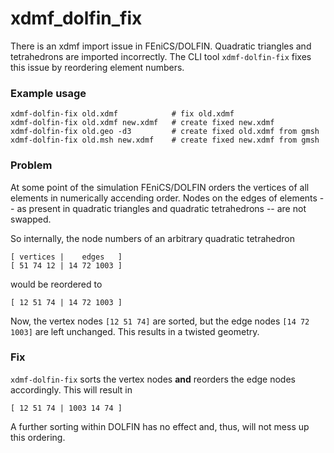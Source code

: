 # xdmf_dolfin_fix

There is an xdmf import issue in FEniCS/DOLFIN. Quadratic triangles and tetrahedrons
are imported incorrectly. The CLI tool `xdmf-dolfin-fix` fixes this issue by reordering element numbers.

### Example usage
~~~
xdmf-dolfin-fix old.xdmf            # fix old.xdmf
xdmf-dolfin-fix old.xdmf new.xdmf   # create fixed new.xdmf
xdmf-dolfin-fix old.geo -d3         # create fixed old.xdmf from gmsh
xdmf-dolfin-fix old.msh new.xdmf    # create fixed new.xdmf from gmsh
~~~

### Problem

At some point of the simulation FEniCS/DOLFIN orders the vertices of all elements
in numerically accending order. Nodes on the edges of elements -- as present
in quadratic triangles and quadratic tetrahedrons -- are not swapped.

So internally, the node numbers of an arbitrary quadratic tetrahedron

~~~
[ vertices |    edges   ]
[ 51 74 12 | 14 72 1003 ]
~~~

would be reordered to

~~~
[ 12 51 74 | 14 72 1003 ]
~~~

Now, the vertex nodes `[12 51 74]` are sorted, but the edge nodes `[14 72 1003]`
are left unchanged. This results in a twisted geometry.

### Fix

`xdmf-dolfin-fix` sorts the vertex nodes **and** reorders the edge nodes accordingly. This
will result in

~~~
[ 12 51 74 | 1003 14 74 ]
~~~

A further sorting within DOLFIN has no effect and, thus, will not mess up
this ordering.


